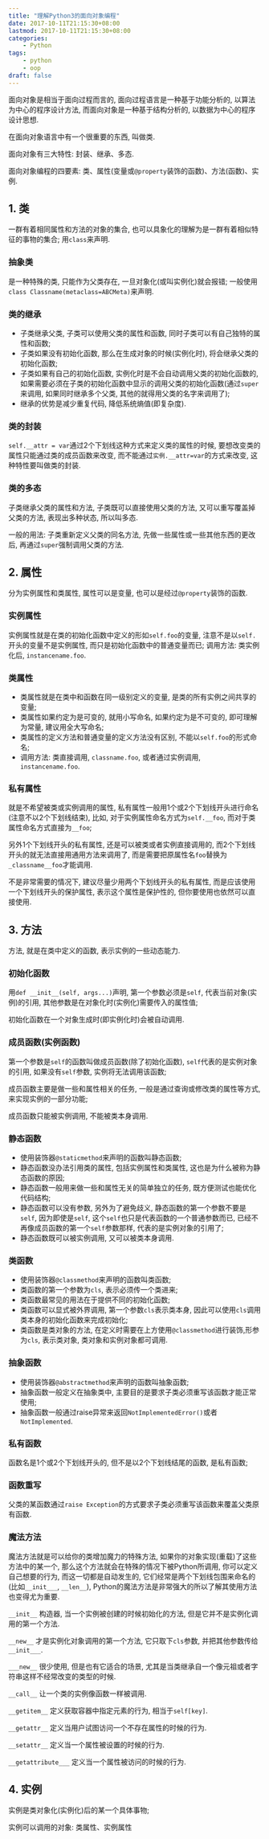 ```yaml
---
title: "理解Python3的面向对象编程"
date: 2017-10-11T21:15:30+08:00
lastmod: 2017-10-11T21:15:30+08:00
categories:
    - Python
tags:
    - python
    - oop
draft: false
---
```


面向对象是相当于面向过程而言的, 面向过程语言是一种基于功能分析的, 以算法为中心的程序设计方法, 而面向对象是一种基于结构分析的, 以数据为中心的程序设计思想.

在面向对象语言中有一个很重要的东西, 叫做类.

面向对象有三大特性: 封装、继承、多态.

面向对象编程的四要素: 类、属性(变量或`@property`装饰的函数)、方法(函数)、实例.

## 1. 类

一群有着相同属性和方法的对象的集合, 也可以具象化的理解为是一群有着相似特征的事物的集合; 用`class`来声明.

### 抽象类

是一种特殊的类, 只能作为父类存在, 一旦对象化(或叫实例化)就会报错; 一般使用`class Classname(metaclass=ABCMeta)`来声明.

### 类的继承

- 子类继承父类, 子类可以使用父类的属性和函数, 同时子类可以有自己独特的属性和函数;
- 子类如果没有初始化函数, 那么在生成对象的时候(实例化时), 将会继承父类的初始化函数;
- 子类如果有自己的初始化函数, 实例化时是不会自动调用父类的初始化函数的, 如果需要必须在子类的初始化函数中显示的调用父类的初始化函数(通过`super`来调用, 如果同时继承多个父类, 其他的就得用父类的名字来调用了);
- 继承的优势是减少重复代码, 降低系统熵值(即复杂度).

### 类的封装

`self.__attr = var`通过2个下划线这种方式来定义类的属性的时候, 要想改变类的属性只能通过类的成员函数来改变, 而不能通过`实例.__attr=var`的方式来改变, 这种特性要叫做类的封装.

### 类的多态

子类继承父类的属性和方法, 子类既可以直接使用父类的方法, 又可以重写覆盖掉父类的方法, 表现出多种状态, 所以叫多态.

一般的用法: 子类重新定义父类的同名方法, 先做一些属性或一些其他东西的更改后, 再通过`super`强制调用父类的方法.

## 2. 属性

分为实例属性和类属性, 属性可以是变量, 也可以是经过`@property`装饰的函数.

### 实例属性

实例属性就是在类的初始化函数中定义的形如`self.foo`的变量, 注意不是以`self.`开头的变量不是实例属性, 而只是初始化函数中的普通变量而已;
调用方法: 类实例化后, `instancename.foo`.

### 类属性

- 类属性就是在类中和函数在同一级别定义的变量, 是类的所有实例之间共享的变量;
- 类属性如果约定为是可变的, 就用小写命名, 如果约定为是不可变的, 即可理解为常量, 建议用全大写命名;
- 类属性的定义方法和普通变量的定义方法没有区别, 不能以`self.foo`的形式命名;
- 调用方法: 类直接调用, `classname.foo`, 或者通过实例调用, `instancename.foo`.

### 私有属性

就是不希望被类或实例调用的属性, 私有属性一般用1个或2个下划线开头进行命名(注意不以2个下划线结束), 比如, 对于实例属性命名方式为`self.__foo`, 而对于类属性命名方式直接为`__foo`;

另外1个下划线开头的私有属性, 还是可以被类或者实例直接调用的, 而2个下划线开头的就无法直接用通用方法来调用了, 而是需要把原属性名`foo`替换为`_classname__foo`才能调用.

不是非常需要的情况下, 建议尽量少用两个下划线开头的私有属性, 而是应该使用一个下划线开头的保护属性, 表示这个属性是保护性的, 但你要使用也依然可以直接使用.

## 3. 方法

方法, 就是在类中定义的函数, 表示实例的一些动态能力.

### 初始化函数

用`def __init__(self, args...)`声明, 第一个参数必须是`self`, 代表当前对象(实例)的引用, 其他参数是在对象化时(实例化)需要传入的属性值;

初始化函数在一个对象生成时(即实例化时)会被自动调用.

### 成员函数(实例函数)

第一个参数是`self`的函数叫做成员函数(除了初始化函数), `self`代表的是实例对象的引用, 如果没有`self`参数, 实例将无法调用该函数;

成员函数主要是做一些和属性相关的任务, 一般是通过查询或修改类的属性等方式, 来实现实例的一部分功能;

成员函数只能被实例调用, 不能被类本身调用.

### 静态函数

- 使用装饰器`@staticmethod`来声明的函数叫静态函数;
- 静态函数没办法引用类的属性, 包括实例属性和类属性, 这也是为什么被称为静态函数的原因;
- 静态函数一般用来做一些和属性无关的简单独立的任务, 既方便测试也能优化代码结构;
- 静态函数可以没有参数, 另外为了避免歧义, 静态函数的第一个参数不要是`self`, 因为即使是`self`, 这个`self`也只是代表函数的一个普通参数而已, 已经不再像成员函数的第一个`self`参数那样, 代表的是实例对象的引用了;
- 静态函数既可以被实例调用, 又可以被类本身调用.

### 类函数

- 使用装饰器`@classmethod`来声明的函数叫类函数;
- 类函数的第一个参数为`cls`, 表示必须传一个类进来;
- 类函数最常见的用法在于提供不同的初始化函数;
- 类函数可以显式被外界调用, 第一个参数`cls`表示类本身, 因此可以使用`cls`调用类本身的初始化函数来完成初始化;
- 类函数是类对象的方法, 在定义时需要在上方使用`@classmethod`进行装饰,形参为`cls`, 表示类对象, 类对象和实例对象都可调用.

### 抽象函数

- 使用装饰器`@abstractmethod`来声明的函数叫抽象函数;
- 抽象函数一般定义在抽象类中, 主要目的是要求子类必须重写该函数才能正常使用;
- 抽象函数一般通过raise异常来返回`NotImplementedError()`或者`NotImplemented`.

### 私有函数

函数名是1个或2个下划线开头的, 但不是以2个下划线结尾的函数, 是私有函数;

### 函数重写

父类的某函数通过`raise Exception`的方式要求子类必须重写该函数来覆盖父类原有函数.

### 魔法方法

魔法方法就是可以给你的类增加魔力的特殊方法, 如果你的对象实现(重载)了这些方法中的某一个, 那么这个方法就会在特殊的情况下被Python所调用, 你可以定义自己想要的行为, 而这一切都是自动发生的, 它们经常是两个下划线包围来命名的(比如`__init___`, `__len__`), Python的魔法方法是非常强大的所以了解其使用方法也变得尤为重要.

`__init__` 构造器, 当一个实例被创建的时候初始化的方法, 但是它并不是实例化调用的第一个方法.

`__new__` 才是实例化对象调用的第一个方法, 它只取下`cls`参数, 并把其他参数传给`__init___`.

`___new__` 很少使用, 但是也有它适合的场景, 尤其是当类继承自一个像元祖或者字符串这样不经常改变的类型的时候.

`__call__` 让一个类的实例像函数一样被调用.

`__getitem__` 定义获取容器中指定元素的行为, 相当于`self[key]`.

`__getattr__` 定义当用户试图访问一个不存在属性的时候的行为.

`__setattr__` 定义当一个属性被设置的时候的行为.

`__getattribute___` 定义当一个属性被访问的时候的行为.

## 4. 实例

实例是类对象化(实例化)后的某一个具体事物;

实例可以调用的对象: 类属性、实例属性
